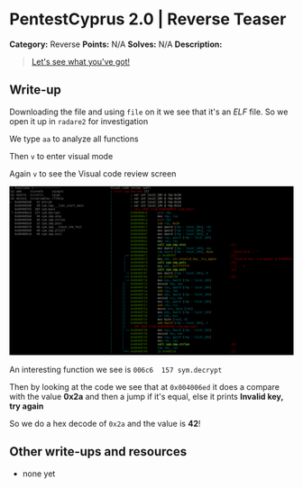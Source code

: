 # PentestCyprus 2.0 | Reverse Teaser

**Category:** Reverse
**Points:** N/A
**Solves:** N/A
**Description:**

> [Let's see what you've got!](challenge)

## Write-up

Downloading the file and using `file` on it we see that it's an *ELF* file. So we open it up in `radare2` for investigation  

We type `aa` to analyze all functions  

Then `v` to enter visual mode  

Again `v` to see the Visual code review screen  

![Visual code review](1.png)  

An interesting function we see is `006c6  157 sym.decrypt`  

Then by looking at the code we see that at `0x004006ed` it does a compare with the value **0x2a** and then a jump if it's equal, else it prints **Invalid key, try again**  

So we do a hex decode of `0x2a` and the value is **42**!

## Other write-ups and resources

* none yet
